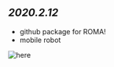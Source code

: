 *2020.2.12*
-----------------------

- github package for  ROMA!
- mobile robot

![here](https://github.com/crankler/ROMA/7.jpeg)


